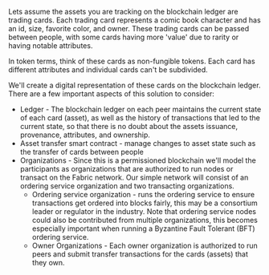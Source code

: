 
Lets assume the assets you are tracking on the blockchain ledger are trading cards. Each trading card represents a comic book character and has an id, size, favorite color, and owner.
These trading cards can be passed between people, with some cards having more 'value' due to rarity or having notable attributes.

In token terms, think of these cards as non-fungible tokens. Each card has different attributes and individual cards can't be subdivided.

We'll create a digital representation of these cards on the blockchain ledger. There are a few important aspects of this solution to consider:

- Ledger - The blockchain ledger on each peer maintains the current state of each card (asset), as well as the history of transactions that led to the current state, so that there is no doubt about the assets issuance, provenance, attributes, and ownership.
- Asset transfer smart contract - manage changes to asset state such as the transfer of cards between people
- Organizations - Since this is a permissioned blockchain we'll model the participants as organizations that are authorized to run nodes or transact on the Fabric network. Our simple network will consist of an ordering service organization and two transacting organizations.
    - Ordering service organization - runs the ordering service to ensure transactions get ordered into blocks fairly, this may be a consortium leader or regulator in the industry. Note that ordering service nodes could also be contributed from multiple organizations, this becomes especially important when running a Byzantine Fault Tolerant (BFT) ordering service.
    - Owner Organizations - Each owner organization is authorized to run peers and submit transfer transactions for the cards (assets) that they own.

